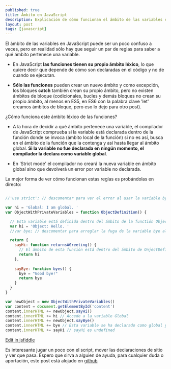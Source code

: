 ```yaml
---
published: true
title: Ámbito en JavaScript
description: Explicación de cómo funcionan el ámbito de las variables en JavaScript.
layout: post
tags: [javascript]
---
```


El ámbito de las variables en JavaScript puede ser un poco confuso a veces, pero en realidad sólo hay que seguir un par de reglas para saber a qué ámbito pertenece una variable.

+ En JavaScript **las funciones tienen su propio ámbito léxico**, lo que quiere decir que depende de cómo son declaradas en el código y no de cuando se ejecutan.

+ **Sólo las funciones** pueden crear un nuevo ámbito y como excepción, los bloques **catch** también crean su propio ámbito, pero no existen ámbitos de bloque (codicionales, bucles y demás bloques no crean su propio ámbito, al menos en ES5, en ES6 con la palabra clave 'let' creamos ámbitos de bloque, pero eso lo dejo para otro post).

¿Cómo funciona este ámbito léxico de las funciones? 

+ A la hora de decidir a qué ámbito pertenece una variable, el compilador de JavaScript comprueba si la variable está declarada dentro de la función donde se invoca (ámbito local de la función) si no es así, busca en el ámbito de la función que la contenga y así hasta llegar al ámbito global. **Si la variable no fue declarada en ningún momento, el compilador la declara como variable global**.

+ En 'Strict mode' el compilador no creará la nueva variable en ámbito global sino que devolverá un error por variable no declarada.

La mejor forma de ver cómo funcionan estas reglas es probándolas en directo:

```javascript

//'use strict'; // descomentar para ver el error al usar la variable bye

var hi = 'Global: I am global. '
var ObjectWithPrivateVariables = function ObjectDefinition() {

  // Esta variable está definida dentro del ámbito de la functión ObjectDefinition
  var hi = 'Object: Hello. '
  //var bye; // descomentar para arreglar la fuga de la variable bye al ámbito global

  return {
    sayHi: function returnsAGreeting() {
      // El ámbito de esta función está dentro del ámbito de OnjectDefinition
      return hi
    },
    
    sayBye: function byes() {
      bye = "Good bye!"
      return bye
    }
  }
}

var newObject = new ObjectWithPrivateVariables()
var content = document.getElementById('content')
content.innerHTML += newObject.sayHi()
content.innerHTML += hi // Accede a la variable Global
content.innerHTML += newObject.sayBye()
content.innerHTML += bye // Esta variable se ha declarado como global y podemos acceder a ella, cuidado!!
content.innerHTML += sayHi // sayHi es undefined

```

[Edit in jsfiddle](https://jsfiddle.net/juanmirod/zgsgqz2j/)

Es interesante jugar un poco con el script, mover las declaraciones de sitio y ver que pasa. Espero que sirva a alguien de ayuda, para cualquier duda o aportación, este post está alojado en  [github](https://github.com/juanmirod/juanmirod.github.io/blob/master/_posts/2016-02-19-ambito-en-javascript.markdown)

